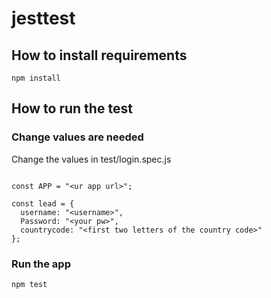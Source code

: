# jesttest

## How to install requirements

``` npm install ```

## How to run the test

### Change values are needed

Change the values in test/login.spec.js

``` 

const APP = "<ur app url>";

const lead = {
  username: "<username>",
  Password: "<your pw>",
  countrycode: "<first two letters of the country code>" 
};

```

### Run the app

``` npm test ```







